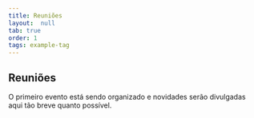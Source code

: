 ```yaml
---
title: Reuniões
layout:  null
tab: true
order: 1
tags: example-tag
---
```


## Reuniões

O primeiro evento está sendo organizado e novidades serão divulgadas aqui tão breve quanto possível.
